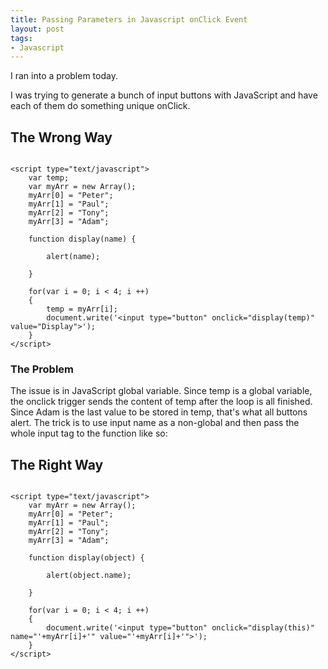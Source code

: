 ```yaml
---
title: Passing Parameters in Javascript onClick Event
layout: post
tags: 
- Javascript
---
```

I ran into a problem today.

I was trying to generate a bunch of input buttons with JavaScript and have each of them do something unique onClick.

## The Wrong Way

<pre rel="JavaScript" class="prettyprint"><code>
&lt;script type="text/javascript">
    var temp;
    var myArr = new Array();
    myArr[0] = "Peter";
    myArr[1] = "Paul";
    myArr[2] = "Tony";
    myArr[3] = "Adam";

    function display(name) {

        alert(name);

    }

    for(var i = 0; i < 4; i ++)
    {
        temp = myArr[i];
        document.write('&lt;input type="button" onclick="display(temp)" value="Display">');
    }
&lt;/script>
</code></pre>

### The Problem

The issue is in JavaScript global variable. Since temp is a global variable, the onclick trigger sends the content of temp after the loop is all finished. Since Adam is the last value to be stored in temp, that's what all buttons alert. The trick is to use input name as a non-global and then pass the whole input tag to the function like so:

## The Right Way

<pre rel="JavaScript" class="prettyprint"><code>
&lt;script type="text/javascript">
    var myArr = new Array();
    myArr[0] = "Peter";
    myArr[1] = "Paul";
    myArr[2] = "Tony";
    myArr[3] = "Adam";

    function display(object) {

        alert(object.name);

    }

    for(var i = 0; i < 4; i ++)
    {
        document.write('&lt;input type="button" onclick="display(this)" name="'+myArr[i]+'" value="'+myArr[i]+'">');
    }
&lt;/script>
</code></pre>
